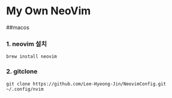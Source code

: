 # My Own NeoVim

##macos
### 1. neovim 설치
```
brew install neovim
```

### 2. gitclone
```
git clone https://github.com/Lee-Hyeong-Jin/NeovimConfig.git ~/.config/nvim
```
